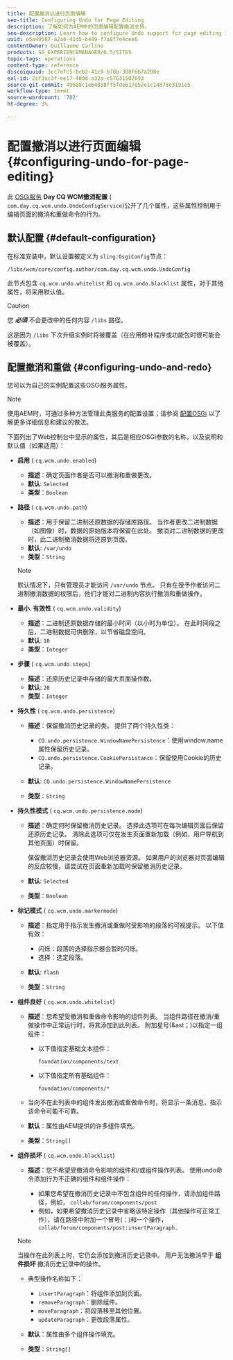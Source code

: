 ```yaml
---
title: 配置撤消以进行页面编辑
seo-title: Configuring Undo for Page Editing
description: 了解如何为AEM中的页面编辑配置撤消支持。
seo-description: Learn how to configure Undo support for page editing in AEM.
uuid: e5a49587-a2a6-41d5-b449-f7a8f7e4cee6
contentOwner: Guillaume Carlino
products: SG_EXPERIENCEMANAGER/6.5/SITES
topic-tags: operations
content-type: reference
discoiquuid: 3cc7efc5-bcb2-41c9-b78b-308f6b7a298e
exl-id: 2cf3ac3f-ee17-480d-a32a-c57631502693
source-git-commit: 49688c1e64038ff5fde617e52e1c14878e3191e5
workflow-type: tm+mt
source-wordcount: '702'
ht-degree: 3%

---
```


# 配置撤消以进行页面编辑{#configuring-undo-for-page-editing}

此 [OSGi服务](/help/sites-deploying/configuring-osgi.md)  **Day CQ WCM撤消配置** ( `com.day.cq.wcm.undo.UndoConfigService`)公开了几个属性，这些属性控制用于编辑页面的撤消和重做命令的行为。

## 默认配置 {#default-configuration}

在标准安装中，默认设置被定义为 `sling:OsgiConfig`节点：

`/libs/wcm/core/config.author/com.day.cq.wcm.undo.UndoConfig`

此节点包含 `cq.wcm.undo.whitelist` 和 `cq.wcm.undo.blacklist` 属性，对于其他属性，将采用默认值。

>[!CAUTION]
>
>您 ***必须*** 不会更改中的任何内容 `/libs` 路径。
>
>这是因为 `/libs` 下次升级实例时将被覆盖（在应用修补程序或功能包时很可能会被覆盖）。

## 配置撤消和重做 {#configuring-undo-and-redo}

您可以为自己的实例配置这些OSGi服务属性。

>[!NOTE]
>
>使用AEM时，可通过多种方法管理此类服务的配置设置；请参阅 [配置OSGi](/help/sites-deploying/configuring-osgi.md) 以了解更多详细信息和建议的做法。

下面列出了Web控制台中显示的属性，其后是相应OSGi参数的名称，以及说明和默认值（如果适用）：

* **启用**
( `cq.wcm.undo.enabled`)

   * **描述**：确定页面作者是否可以撤消和重做更改。
   * **默认**: `Selected`
   * **类型**：`Boolean`

* **路径**
( `cq.wcm.undo.path`)

   * **描述**：用于保留二进制还原数据的存储库路径。 当作者更改二进制数据（如图像）时，数据的原始版本将保留在此处。 撤消对二进制数据的更改时，此二进制撤消数据将还原到页面。
   * **默认**: `/var/undo`
   * **类型**：`String`

  >[!NOTE]
  >
  >默认情况下，只有管理员才能访问 `/var/undo` 节点。 只有在授予作者访问二进制撤消数据的权限后，他们才能对二进制内容执行撤消和重做操作。

* **最小. 有效性**
( `cq.wcm.undo.validity`)

   * **描述**：二进制还原数据存储的最小时间（以小时为单位）。 在此时间段之后，二进制数据可供删除，以节省磁盘空间。
   * **默认**: `10`
   * **类型**：`Integer`

* **步骤**
( `cq.wcm.undo.steps`)

   * **描述**：还原历史记录中存储的最大页面操作数。
   * **默认**: `20`
   * **类型**：`Integer`

* **持久性**
( `cq.wcm.undo.persistence`)

   * **描述**：保留撤消历史记录的类。 提供了两个持久性类：

      * `CQ.undo.persistence.WindowNamePersistence`：使用window.name属性保留历史记录。
      * `CQ.undo.persistence.CookiePersistance`：保留使用Cookie的历史记录。

   * **默认**: `CQ.undo.persistence.WindowNamePersistence`
   * **类型**：`String`

* **持久性模式**
( `cq.wcm.undo.persistence.mode`)

   * **描述**：确定何时保留撤消历史记录。 选择此选项可在每次编辑页面后保留还原历史记录。 清除此选项可仅在发生页面重新加载（例如，用户导航到其他页面）时保留。

     保留撤消历史记录会使用Web浏览器资源。 如果用户的浏览器对页面编辑的反应较慢，请尝试在页面重新加载时保留撤消历史记录。

   * **默认**: `Selected`
   * **类型**：`Boolean`

* **标记模式**
( `cq.wcm.undo.markermode`)

   * **描述**：指定用于指示发生撤消或重做时受影响的段落的可视提示。 以下值有效：

      * 闪烁：段落的选择指示器会暂时闪烁。
      * 选择：选定段落。

   * **默认**: `flash`
   * **类型**：`String`

* **组件良好**
( `cq.wcm.undo.whitelist`)

   * **描述**：您希望受撤消和重做命令影响的组件列表。 当组件路径在撤消/重做操作中正常运行时，将其添加到此列表。 附加星号(&amp;ast；)以指定一组组件：

      * 以下值指定基础文本组件：

        `foundation/components/text`

      * 以下值指定所有基础组件：

        `foundation/components/*`

   * 当向不在此列表中的组件发出撤消或重做命令时，将显示一条消息，指示该命令可能不可靠。

   * **默认**：属性由AEM提供的许多组件填充。
   * **类型**：`String[]`

* **组件损坏**
( `cq.wcm.undo.blacklist`)

   * **描述**：您不希望受撤消命令影响的组件和/或组件操作列表。 使用undo命令添加行为不正确的组件和组件操作：

      * 如果您希望在撤消历史记录中不包含组件的任何操作，请添加组件路径，例如， `collab/forum/components/post`
      * 例如，如果希望撤消历史记录中省略该特定操作（其他操作可正常工作），请在路径中附加一个冒号(：)和一个操作， `collab/forum/components/post:insertParagraph.`

  >[!NOTE]
  >
  >当操作在此列表上时，它仍会添加到撤消历史记录中。 用户无法撤消早于 **组件损坏** 撤消历史记录中的操作。

   * 典型操作名称如下：

      * `insertParagraph`：将组件添加到页面。
      * `removeParagraph`：删除组件。
      * `moveParagraph`：将段落移至其他位置。
      * `updateParagraph`：更改段落属性。

   * **默认**：属性由多个组件操作填充。
   * **类型**：`String[]`
